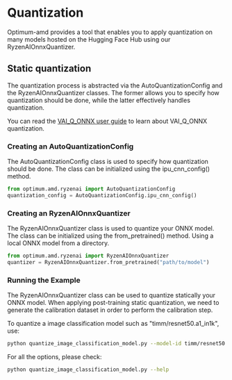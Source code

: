 # Quantization
Optimum-amd provides a tool that enables you to apply quantization on many models hosted on the Hugging Face Hub using our RyzenAIOnnxQuantizer.

## Static quantization
The quantization process is abstracted via the AutoQuantizationConfig and the RyzenAIOnnxQuantizer classes. The former allows you to specify how quantization should be done, while the latter effectively handles quantization.

You can read the [VAI_Q_ONNX user guide](https://gitenterprise.xilinx.com/VitisAI-CP/vai_q_onnx/blob/dev/README.md) to learn about VAI_Q_ONNX quantization.

### Creating an AutoQuantizationConfig
The AutoQuantizationConfig class is used to specify how quantization should be done. The class can be initialized using the ipu_cnn_config() method.
```python
from optimum.amd.ryzenai import AutoQuantizationConfig
quantization_config = AutoQuantizationConfig.ipu_cnn_config()

```

### Creating an RyzenAIOnnxQuantizer
The RyzenAIOnnxQuantizer class is used to quantize your ONNX model. The class can be initialized using the from_pretrained() method.
Using a local ONNX model from a directory.
```python
from optimum.amd.ryzenai import RyzenAIOnnxQuantizer
quantizer = RyzenAIOnnxQuantizer.from_pretrained("path/to/model")
```

### Running the Example
The RyzenAIOnnxQuantizer class can be used to quantize statically your ONNX model. When applying post-training static quantization, we need to generate the calibration dataset in order to perform the calibration step.

To quantize a image classification model such as "timm/resnet50.a1_in1k", use:

```bash
python quantize_image_classification_model.py --model-id timm/resnet50.a1_in1k
```

For all the options, please check:

```bash
python quantize_image_classification_model.py --help
```